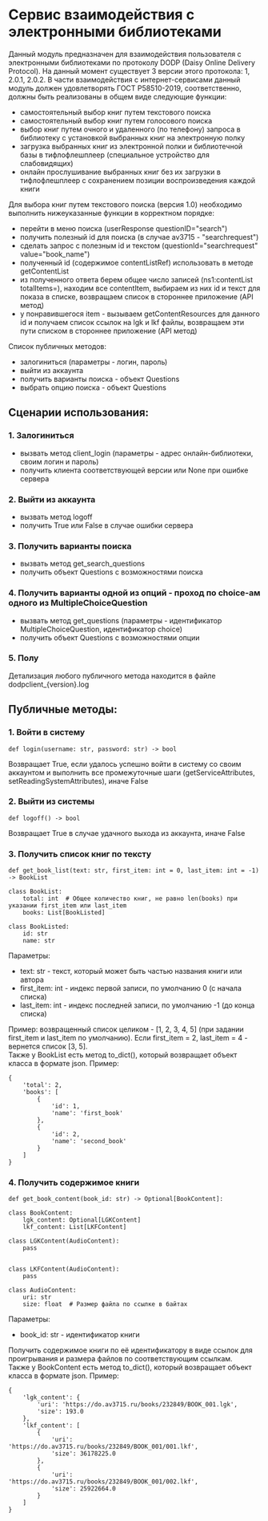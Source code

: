 # Сервис взаимодействия с электронными библиотеками

Данный модуль предназначен для взаимодействия пользователя с электронными библиотеками
по протоколу DODP (Daisy Online Delivery Protocol). На данный момент существует
3 версии этого протокола: 1, 2.0.1, 2.0.2. В части взаимодействия с интернет-сервисами
данный модуль должен удовлетворять ГОСТ Р58510-2019, соответственно, должны быть
реализованы в общем виде следующие функции:
- самостоятельный выбор книг путем текстового поиска
- самостоятельный выбор книг путем голосового поиска
- выбор книг путем очного и удаленного (по телефону) запроса в библиотеку 
с установкой выбранных книг на электронную полку
- загрузка выбранных книг из электронной полки и библиотечной базы в тифлофлешплеер (специальное устройство для слабовидящих)
- онлайн прослушивание выбранных книг без их загрузки в тифлофлешплеер с сохранением позиции воспроизведения каждой книги

Для выбора книг путем текстового поиска (версия 1.0) необходимо выполнить нижеуказанные функции в корректном порядке:
- перейти в меню поиска (userResponse questionID="search")
- получить полезный id для поиска (в случае av3715 - "searchrequest")
- сделать запрос с полезным id и текстом (questionId="searchrequest" value="book_name")
- полученный id (содержимое contentListRef) использовать в методе getContentList
- из полученного ответа берем общее число записей (ns1:contentList totalItems=), находим все
contentItem, выбираем из них id и текст для показа в списке, возвращаем список в стороннее приложение (API метод)
- у понравившегося item - вызываем getContentResources для данного id и получаем
список ссылок на lgk и lkf файлы, возвращаем эти пути списком в стороннее приложение (API метод)

Список публичных методов:
- залогиниться (параметры - логин, пароль)
- выйти из аккаунта
- получить варианты поиска - объект Questions
- выбрать опцию поиска - объект Questions

## Сценарии использования:
### 1. Залогиниться
- вызвать метод client_login (параметры - адрес онлайн-библиотеки, своим логин и пароль)
- получить клиента соответствующей версии или None при ошибке сервера
### 2. Выйти из аккаунта
- вызвать метод logoff
- получить True или False в случае ошибки сервера
### 3. Получить варианты поиска
- вызвать метод get_search_questions
- получить объект Questions с возможностями поиска
### 4. Получить варианты одной из опций - проход по choice-ам одного из MultipleChoiceQuestion
- вызвать метод get_questions (параметры - идентификатор MultipleChoiceQuestion, идентификатор choice)
- получить объект Questions с возможностями опции
### 5. Полу

Детализация любого публичного метода находится в файле dodpclient_{version}.log
## Публичные методы:
### 1. Войти в систему
```
def login(username: str, password: str) -> bool
```
Возвращает True, если удалось успешно войти в систему со своим аккаунтом
и выполнить все промежуточные шаги (getServiceAttributes, setReadingSystemAttributes),
иначе False
### 2. Выйти из системы
```
def logoff() -> bool
```
Возвращает True в случае удачного выхода из аккаунта, иначе False
### 3. Получить список книг по тексту
```
def get_book_list(text: str, first_item: int = 0, last_item: int = -1) -> BookList
```
```
class BookList:
    total: int  # Общее количество книг, не равно len(books) при указании first_item или last_item
    books: List[BookListed]
        
class BookListed:
    id: str
    name: str
```
Параметры:
- text: str - текст, который может быть частью названия книги или автора
- first_item: int - индекс первой записи, по умолчанию 0 (с начала списка)
- last_item: int - индекс последней записи, по умолчанию -1 (до конца списка)

Пример: возвращенный список целиком - [1, 2, 3, 4, 5] (при задании first_item
и last_item по умолчанию). Если first_item = 2, last_item = 4 - вернется список
[3, 5].  
Также у BookList есть метод to_dict(), который возвращает объект класса в формате json. Пример:
```
{
    'total': 2, 
    'books': [
        {
            'id': 1, 
            'name': 'first_book'
        }, 
        {
            'id': 2, 
            'name': 'second_book'
        }
    ]
}
```
### 4. Получить содержимое книги
```
def get_book_content(book_id: str) -> Optional[BookContent]:
```
```
class BookContent:
    lgk_content: Optional[LGKContent]
    lkf_content: List[LKFContent]
    
class LGKContent(AudioContent):
    pass


class LKFContent(AudioContent):
    pass
    
class AudioContent:
    uri: str
    size: float  # Размер файла по ссылке в байтах
```
Параметры:
- book_id: str - идентификатор книги  

Получить содержимое книги по её идентификатору в виде ссылок для проигрывания
и размера файлов по соответствующим ссылкам.  
Также у BookContent есть метод to_dict(), который возвращает объект класса в формате json. Пример:
```
{
    'lgk_content': {
        'uri': 'https://do.av3715.ru/books/232849/BOOK_001.lgk', 
        'size': 193.0
    }, 
    'lkf_content': [
        {
            'uri': 'https://do.av3715.ru/books/232849/BOOK_001/001.lkf', 
            'size': 36178225.0
        }, 
        {
            'uri': 'https://do.av3715.ru/books/232849/BOOK_001/002.lkf', 
            'size': 25922664.0
        }
    ]
}
```
